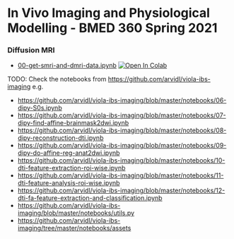 # In Vivo Imaging and Physiological Modelling - BMED 360 Spring 2021

### Diffusion MRI

- [00-get-smri-and-dmri-data.ipynb](https://nbviewer.jupyter.org/github/computational-medicine/BMED360-2021/blob/main/Lab3-diffusion-MRI/00-get-smri-and-dmri-data.ipynb) <a href="https://colab.research.google.com/github/computational-medicine/BMED360-2021/blob/main/Lab3-diffusion-mri/00-get-smri-and-dmri-data.ipynb">
  <img src="https://colab.research.google.com/assets/colab-badge.svg" alt="Open In Colab"/>
</a>





TODO: Check the notebooks from https://github.com/arvidl/viola-ibs-imaging e.g.

- https://github.com/arvidl/viola-ibs-imaging/blob/master/notebooks/06-dipy-S0s.ipynb
- https://github.com/arvidl/viola-ibs-imaging/blob/master/notebooks/07-dipy-find-affine-brainmask2dwi.ipynb
- https://github.com/arvidl/viola-ibs-imaging/blob/master/notebooks/08-dipy-reconstruction-dti.ipynb
- https://github.com/arvidl/viola-ibs-imaging/blob/master/notebooks/09-dipy-do-affine-reg-anat2dwi.ipynb
- https://github.com/arvidl/viola-ibs-imaging/blob/master/notebooks/10-dti-feature-extraction-roi-wise.ipynb
- https://github.com/arvidl/viola-ibs-imaging/blob/master/notebooks/11-dti-feature-analysis-roi-wise.ipynb
- https://github.com/arvidl/viola-ibs-imaging/blob/master/notebooks/12-dti-fa-feature-extraction-and-classification.ipynb
- https://github.com/arvidl/viola-ibs-imaging/blob/master/notebooks/utils.py
- https://github.com/arvidl/viola-ibs-imaging/tree/master/notebooks/assets

